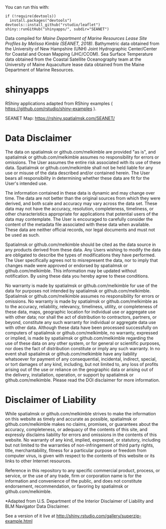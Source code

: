 You can run this with:
```
if (!require(devtools))
  install.packages("devtools")
devtools::install_github("rstudio/leaflet")
shiny::runGitHub("shinyapps/", subdir="SEANET")
```

Data compiled for _Maine Department of Marine Resources Lease Site Profiles by Melissa Kimble (SEANET, 2018)_. Bathymetric data obtained from the University of New Hampshire (UNH) Joint Hydrographic Center/Center for Coastal and Ocean Mapping (JHC/CCOM). Sea Surface Temperature data obtained from the Coastal Satellite Oceanography team at the University of Maine Aquaculture lease data obtained from the Maine Department of Marine Resources.

# shinyapps
RShiny applications adapted from RShiny examples ( https://github.com/rstudio/shiny-examples ).

SEANET Map: https://rshiny.spatialmsk.com/SEANET/

# Data Disclaimer
The data on spatialmsk or github.com/melkimble are provided "as is", and spatialmsk or github.com/melkimble assumes no responsibility for errors or omissions. The User assumes the entire risk associated with its use of these data. Spatialmsk or github.com/melkimble shall not be held liable for any use or misuse of the data described and/or contained herein. The User bears all responsibility in determining whether these data are fit for the User's intended use.

The information contained in these data is dynamic and may change over time. The data are not better than the original sources from which they were derived, and both scale and accuracy may vary across the data set. These data may not have the accuracy, resolution, completeness, timeliness, or other characteristics appropriate for applications that potential users of the data may contemplate. The User is encouraged to carefully consider the content of the metadata file associated with these data when available. These data are neither official records, nor legal documents and must not be used as such.

Spatialmsk or github.com/melkimble should be cited as the data source in any products derived from these data. Any Users wishing to modify the data are obligated to describe the types of modifications they have performed. The User specifically agrees not to misrepresent the data, nor to imply that changes made were approved or endorsed by spatialmsk or github.com/melkimble. This information may be updated without notification. By using these data you hereby agree to these conditions.

No warranty is made by spatialmsk or github.com/melkimble for use of the data for purposes not intended by spatialmsk or github.com/melkimble. Spatialmsk or github.com/melkimble assumes no responsibility for errors or omissions. No warranty is made by spatialmsk or github.com/melkimble as to the accuracy, reliability, relevancy, timeliness, utility, or completeness of these data, maps, geographic location for individual use or aggregate use with other data; nor shall the act of distribution to contractors, partners, or beyond, constitute any such warranty for individual or aggregate data use with other data. Although these data have been processed successfully on computers of spatialmsk or github.com/melkimble, no warranty, expressed or implied, is made by spatialmsk or github.com/melkimble regarding the use of these data on any other system, or for general or scientific purposes, nor does the fact of distribution constitute or imply any such warranty. In no event shall spatialmsk or github.com/melkimble have any liability whatsoever for payment of any consequential, incidental, indirect, special, or tort damages of any kind, including, but not limited to, any loss of profits arising out of the use or reliance on the geographic data or arising out of the delivery, installation, operation, or support by spatialmsk or github.com/melkimble. Please read the DOI disclaimer for more information.

# Disclaimer of Liability
While spatialmsk or github.com/melkimble strives to make the information on this website as timely and accurate as possible, spatialmsk or github.com/melkimble makes no claims, promises, or guarantees about the accuracy, completeness, or adequacy of the contents of this site, and expressly disclaims liability for errors and omissions in the contents of this website. No warranty of any kind, implied, expressed, or statutory, including but not limited to the warranties of non-infringement of third party rights, title, merchantability, fitness for a particular purpose or freedom from computer virus, is given with respect to the contents of this website or its links to other Internet resources.

Reference in this repository to any specific commercial product, process, or service, or the use of any trade, firm or corporation name is for the information and convenience of the public, and does not constitute endorsement, recommendation, or favoring by spatialmsk or github.com/melkimble.

*Adapted from U.S. Department of the Interior Disclaimer of Liability and BLM Navigator Data Disclaimer.

See a version of it live at http://shiny.rstudio.com/gallery/superzip-example.html
